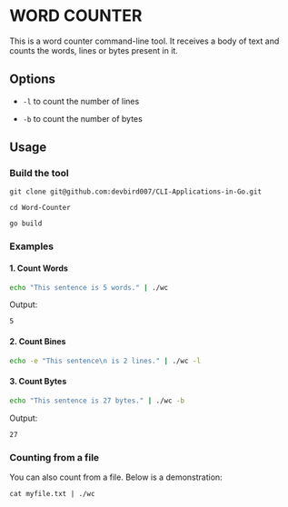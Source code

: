 # WORD COUNTER
This is a word counter command-line tool. It receives a body of text and counts the words, lines or bytes present in it.

## Options

- `-l` to count the number of lines

- `-b` to count the number of bytes


## Usage
### Build the tool
```
git clone git@github.com:devbird007/CLI-Applications-in-Go.git

cd Word-Counter

go build
```


### Examples
#### 1. Count Words
```bash
echo "This sentence is 5 words." | ./wc 
```

Output:
```
5
```

#### 2. Count Bines
```bash
echo -e "This sentence\n is 2 lines." | ./wc -l
```

#### 3. Count Bytes
```bash
echo "This sentence is 27 bytes." | ./wc -b
```
Output:
```
27
```

### Counting from a file
You can also count from a file. Below is a demonstration:
```
cat myfile.txt | ./wc
```